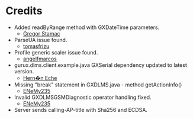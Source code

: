 Credits
=======
  - Added readByRange method with GXDateTime parameters.
    * [Gregor Stamac](https://github.com/gstamac)
  - ParseUA issue found.
    * [tomasfrizu](https://github.com/tomasfrizu)
  - Profile generic scaler issue found.
    * [angelfmarcos](https://github.com/angelfmarcos)
  - gurux.dlms.client.example.java GXSerial dependency updated to latest version.
    * [Hern�n Eche](https://github.com/hernaneche)
  - Missing "break" statement in GXDLMS.java - method getActionInfo()
    * [ENeMy235](https://github.com/ENeMy235)
  - Invalid GXDLMSGSMDiagnostic operator handling fixed.
    * [ENeMy235](https://github.com/ENeMy235)
  - Server sends calling-AP-title with Sha256 and ECDSA.